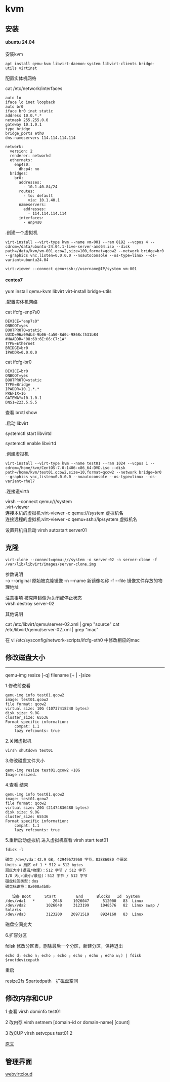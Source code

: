 # kvm 

## 安装
 
#### ubuntu 24.04 

安装kvm

```
apt install qemu-kvm libvirt-daemon-system libvirt-clients bridge-utils virtinst
```

配置实体机网络

cat /etc/network/interfaces
```
auto lo
iface lo inet loopback
auto br0
iface br0 inet static
address 10.0.*.*
netmask 255.255.0.0
gateway 10.1.0.1
type bridge
bridge_ports eth0
dns-nameservers 114.114.114.114
```

```
network:
  version: 2
  renderer: networkd
  ethernets:
    enp4s0:
      dhcp4: no
  bridges:
    br0:
      addresses:
        - 10.1.40.84/24 
      routes:
        - to: default
          via: 10.1.40.1
      nameservers:
        addresses:
          - 114.114.114.114
      interfaces:
        - enp4s0
```

.创建一个虚拟机

```
virt-install --virt-type kvm --name vm-001 --ram 8192 --vcpus 4 --cdrom=/data/ubuntu-24.04.1-live-server-amd64.iso --disk path=/data/kvm/vm-001.qcow2,size=100,format=qcow2 --network bridge=br0 --graphics vnc,listen=0.0.0.0 --noautoconsole --os-type=linux --os-variant=ubuntu24.04
```

```
virt-viewer --connect qemu+ssh://username@IP/system vm-001
```
#### centos7 

yum install qemu-kvm libvirt virt-install bridge-utils

.配置实体机网络

cat ifcfg-enp7s0
```
DEVICE="enp7s0"
ONBOOT=yes
BOOTPROTO=static
UUID=96a09db3-9b06-4a50-8d0c-9868cf531b84
#HWADDR="08:60:6E:06:C7:1A"
TYPE=Ethernet
BRIDGE=br0
IPADDR=0.0.0.0
```
cat ifcfg-br0
```
DEVICE=br0
ONBOOT=yes
BOOTPROTO=static
TYPE=Bridge
IPADDR=10.1.*.*
PREFIX=16
GATEWAY=10.1.0.1
DNS1=223.5.5.5
```

查看 brctl show

.启动 libvirt

systemctl start libvirtd

systemctl enable libvirtd

.创建虚拟机

```
virt-install --virt-type kvm --name test01 --ram 1024 --vcpus 1 --cdrom=/home/kvm/CentOS-7.0-1406-x86_64-DVD.iso --disk path=/home/kvm/test01.qcow2,size=10,format=qcow2 --network bridge=br0 --graphics vnc,listen=0.0.0.0 --noautoconsole --os-type=linux --os-variant=rhel7 
```

.连接道virth

virsh --connect qemu:///system  
.virt-viewer  
    连接本机的虚拟机:virt-viewer -c qemu:///system 虚拟机名   
    连接远程的虚拟机:virt-viewer -c qemu+ssh://ip/system 虚拟机名  

 

设置开机自启动 virsh autostart server01

## 克隆
    
```
virt-clone --connect=qemu:///system -o server-02 -n server-clone -f /var/lib/libvirt/images/server-clone.img
```

参数说明  
-o --original 原始被克隆镜像 
-n --name 新镜像名称 
-f --file 镜像文件存放的物理地址 

注意事项 
被克隆镜像为关闭或停止状态  
virsh destroy server-02 
 
其他说明 

cat /etc/libvirt/qemu/server-02.xml | grep "source" 
cat /etc/libvirt/qemu/server-02.xml | grep "mac" 

在 vi /etc/sysconfig/network-scripts/ifcfg-eth0 中修改相应的mac 

##  修改磁盘大小 

---  
qemu-img resize [-q] filename [+ | -]size 

1.修改前查看 

```
qemu-img info test01.qcow2
image: test01.qcow2
file format: qcow2
virtual size: 10G (10737418240 bytes)
disk size: 9.0G
cluster_size: 65536
Format specific information:
    compat: 1.1
    lazy refcounts: true
```

2.关闭虚拟机
```
virsh shutdown test01
```

3.修改磁盘文件大小
```
qemu-img resize test01.qcow2 +10G
Image resized.
```

4.查看 结果

```
qemu-img info test01.qcow2
image: test01.qcow2
file format: qcow2
virtual size: 20G (21474836480 bytes)
disk size: 9.0G
cluster_size: 65536
Format specific information:
    compat: 1.1
    lazy refcounts: true
```
5.重新启动虚拟机 进入虚拟机查看
virsh start test01

```
fdisk -l
 
磁盘 /dev/vda：42.9 GB, 42949672960 字节，83886080 个扇区
Units = 扇区 of 1 * 512 = 512 bytes
扇区大小(逻辑/物理)：512 字节 / 512 字节
I/O 大小(最小/最佳)：512 字节 / 512 字节
磁盘标签类型：dos
磁盘标识符：0x000a4b0b
 
   设备 Boot      Start         End      Blocks   Id  System
/dev/vda1   *        2048     1026047      512000   83  Linux
/dev/vda2         1026048     3123199     1048576   82  Linux swap / Solaris
/dev/vda3         3123200    20971519     8924160   83  Linux
```

磁盘空间变大

6.扩容分区 
 
fdisk 修改分区表，删除最后一个分区，新建分区，保持退出
```
echo d; echo n; echo ; echo ; echo ; echo ; echo w;) | fdisk $rootdevicepath
```

重启

resize2fs $partedpath　扩磁盘空间


## 修改内存和CUP
  

1 查看 virsh dominfo test01  

2 改内存 virsh setmem [domain-id or domain-name] [count]  

3 改CUP virsh setvcpus test01 2 

[原文](https://www.cnblogs.com/zhangeamon/p/6734275.html) 

## 管理界面

[webvirtcloud](https://github.com/retspen/webvirtcloud)
